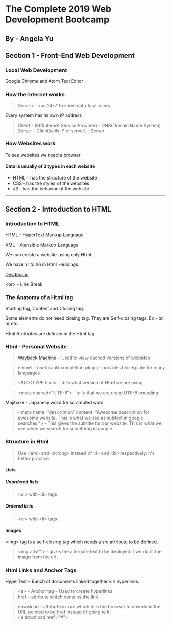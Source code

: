 # The Complete 2019 Web Development Bootcamp

## By - Angela Yu

## Section 1 - Front-End Web Development

### Local Web Development

Google Chrome and Atom Text Editor

### How the Internet works

>Servers - run 24x7 to serve data to all users

Every system has its own IP address

>Client - ISP(Internet Service Provider) - DNS(Domain Name System) Server - Client(with IP of server) - Server

### How Websites work

To see websites we need a browser

#### Data is usually of 3 types in each website

* HTML - has the structure of the website
* CSS - has the styles of the websites
* JS - has the behavior of the website

---

## Section 2 - Introduction to HTML

### Introduction to HTML

HTML - HyperText Markup Language

XML - Xtensible Markup Language

We can create a website using only Html.

We have h1 to h6 in Html Headings.

[Devdocs.io](devdocs.io)

\<br> - Line Break

### The Anatomy of a Html tag

Starting tag, Content and Closing tag.

Some elements do not need closing tag. They are Self-closing tags. Ex - br, hr etc.

Html Atrributes are defined in the Html tag.

### Html - Personal Website

>[Wayback Machine](https://web.archive.org) - Used to view cached versions of websites

>emmet - useful autocompletion plugin - provides bloilerplate for many languages

>\<!DOCTYPE html> - tells what version of Html we are using

>\<meta charset="UTF-8"> - tells that we are using UTF-8 encoding

Mojibake - Japanese word for scrambled word

>\<meta name="description" content="Awesome description for awesome website. This is what we see as subtext in google searches."> - This gives the subtitle for our website. This is what we see when we search for something in google.

### Structure in Html

>Use \<em> and \<strong> instead of \<i> and \<b> respectively. It's better practice.

#### Lists

##### Unordered lists

>\<ul> with \<li> tags

##### Ordered lists

>\<ol> with \<li> tags

#### Images

\<img> tag is a self-closing tag which needs a src attribute to be defined.

>\<img alt=""> - gives the alternate text to be deployed if we don't the image from the url.

### Html Links and Anchor Tags

HyperText - Bunch of documents linked together via hyperlinks.

>\<a> - Anchor tag - Used to create hyperlinks  
>href - attribute which contains the link

>download - attribute in \<a> which tells the browser to download the URL pointed to by href instead of going to it.  
>\<a download href="#">
